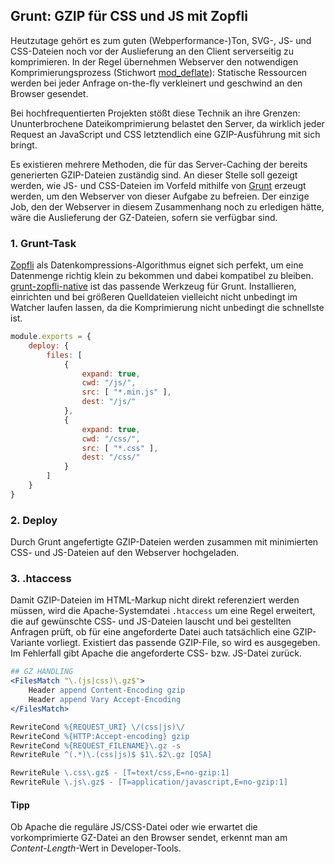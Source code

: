 ## Grunt: GZIP für CSS und JS mit Zopfli

Heutzutage gehört es zum guten (Webperformance-)Ton, SVG-, JS- und CSS-Dateien noch vor der Auslieferung an den Client serverseitig zu komprimieren. In der Regel übernehmen Webserver den notwendigen Komprimierungsprozess (Stichwort [mod_deflate](http://httpd.apache.org/docs/2.2/mod/mod_deflate.html)): Statische Ressourcen werden bei jeder Anfrage on-the-fly verkleinert und geschwind an den Browser gesendet.

Bei hochfrequentierten Projekten stößt diese Technik an ihre Grenzen: Ununterbrochene Dateikomprimierung belastet den Server, da wirklich jeder Request an JavaScript und CSS letztendlich eine GZIP-Ausführung mit sich bringt.

Es existieren mehrere Methoden, die für das Server-Caching der bereits generierten GZIP-Dateien zuständig sind. An dieser Stelle soll gezeigt werden, wie JS- und CSS-Dateien im Vorfeld mithilfe von [Grunt](http://gruntjs.com) erzeugt werden, um den Webserver von dieser Aufgabe zu befreien. Der einzige Job, den der Webserver in diesem Zusammenhang noch zu erledigen hätte, wäre die Auslieferung der GZ-Dateien, sofern sie verfügbar sind.

### 1. Grunt-Task

[Zopfli](https://de.wikipedia.org/wiki/Zopfli) als Datenkompressions-Algorithmus eignet sich perfekt, um eine Datenmenge richtig klein zu bekommen und dabei kompatibel zu bleiben. [grunt-zopfli-native](https://github.com/pierreinglebert/grunt-zopfli-native) ist das passende Werkzeug für Grunt. Installieren, einrichten und bei größeren Quelldateien vielleicht nicht unbedingt im Watcher laufen lassen, da die Komprimierung nicht unbedingt die schnellste ist.

```javascript
module.exports = {
    deploy: {
        files: [
            {
                expand: true,
                cwd: "/js/",
                src: [ "*.min.js" ],
                dest: "/js/"
            },
            {
                expand: true,
                cwd: "/css/",
                src: [ "*.css" ],
                dest: "/css/"
            }
        ]
    }
}
```


### 2. Deploy

Durch Grunt angefertigte GZIP-Dateien werden zusammen mit minimierten CSS- und JS-Dateien auf den Webserver hochgeladen.

### 3. .htaccess

Damit GZIP-Dateien im HTML-Markup nicht direkt referenziert werden müssen, wird die Apache-Systemdatei `.htaccess` um eine Regel erweitert, die auf gewünschte CSS- und JS-Dateien lauscht und bei gestellten Anfragen prüft, ob für eine angeforderte Datei auch tatsächlich eine GZIP-Variante vorliegt. Existiert das passende GZIP-File, so wird es ausgegeben. Im Fehlerfall gibt Apache die angeforderte CSS- bzw. JS-Datei zurück.

```apache
## GZ HANDLING
<FilesMatch "\.(js|css)\.gz$">
    Header append Content-Encoding gzip
    Header append Vary Accept-Encoding
</FilesMatch>

RewriteCond %{REQUEST_URI} \/(css|js)\/
RewriteCond %{HTTP:Accept-encoding} gzip
RewriteCond %{REQUEST_FILENAME}\.gz -s
RewriteRule ^(.*)\.(css|js)$ $1\.$2\.gz [QSA]

RewriteRule \.css\.gz$ - [T=text/css,E=no-gzip:1]
RewriteRule \.js\.gz$ - [T=application/javascript,E=no-gzip:1]
```

#### Tipp
Ob Apache die reguläre JS/CSS-Datei oder wie erwartet die vorkomprimierte GZ-Datei an den Browser sendet, erkennt man am _Content-Length_-Wert in Developer-Tools.